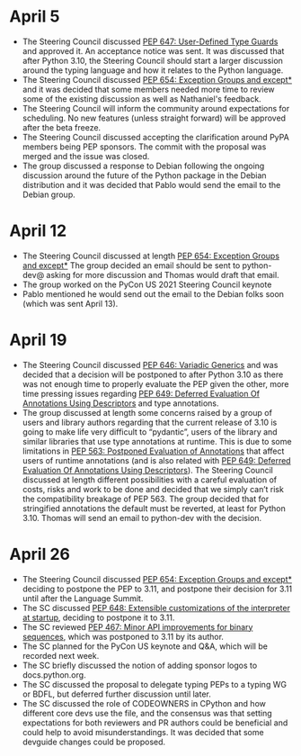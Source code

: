 # April 5

- The Steering Council discussed [PEP 647: User-Defined Type
  Guards](https://www.python.org/dev/peps/pep-0647/) and approved it. An
  acceptance notice was sent. It was discussed that after Python 3.10, the
  Steering Council should start a larger discussion around the typing language
  and how it relates to the Python language.
- The Steering Council discussed [PEP 654: Exception Groups and
  except\*](https://www.python.org/dev/peps/pep-0654/) and it was decided that
  some members needed more time to review some of the existing discussion as
  well as Nathaniel's feedback.
- The Steering Council will inform the community around expectations for
  scheduling. No new features (unless straight forward) will be approved after
  the beta freeze.
- The Steering Council  discussed accepting the clarification around PyPA
  members being PEP sponsors. The commit with the proposal was merged and the
  issue was closed.
- The group discussed a response to Debian following the ongoing discussion
  around the future of the Python package in the Debian distribution and it was
  decided that Pablo would send the email to the Debian group.

# April 12

- The Steering Council discussed at length [PEP 654: Exception Groups and
  except\*](https://www.python.org/dev/peps/pep-0654/) The group decided an
  email should be sent to python-dev@ asking for more discussion and Thomas
  would draft that email.
- The group worked on the PyCon US 2021 Steering Council keynote
- Pablo mentioned he would send out the email to the Debian folks soon (which
  was sent April 13).

# April 19

- The Steering Council discussed [PEP 646: Variadic
  Generics](https://www.python.org/dev/peps/pep-0646/) and was decided that a
  decision will be postponed to after Python 3.10 as there was not enough time
  to properly evaluate the PEP given the other, more time pressing issues
  regarding [PEP 649: Deferred Evaluation Of Annotations Using
  Descriptors](https://www.python.org/dev/peps/pep-0649/) and type annotations.
- The group discussed at length some concerns raised by a group of users and
  library authors regarding that the current release of 3.10 is going to make
  life very difficult to “pydantic”, users of the library and similar libraries
  that use type annotations at runtime. This is due to some limitations in [PEP
  563: Postponed Evaluation of
  Annotations](https://www.python.org/dev/peps/pep-0563/) that affect users of
  runtime annotations (and is also related with [PEP 649: Deferred Evaluation
  Of Annotations Using
  Descriptors](https://www.python.org/dev/peps/pep-0649/)). The Steering
  Council discussed at length different possibilities with a careful evaluation
  of costs, risks and work to be done and decided that we simply can’t risk the
  compatibility breakage of PEP 563. The group decided that for stringified
  annotations the default must be reverted, at least for Python 3.10. Thomas
  will send an email to python-dev with the decision.


# April 26

- The Steering Council discussed [PEP 654: Exception Groups and
  except\*](https://www.python.org/dev/peps/pep-0654/) deciding to postpone the
  PEP to 3.11, and postpone their decision for 3.11 until after the Language
  Summit.
- The SC discussed [PEP 648: Extensible customizations of the interpreter at
  startup](https://www.python.org/dev/peps/pep-0648/), deciding to postpone it
  to 3.11.
- The SC reviewed [PEP 467: Minor API improvements for binary
  sequences](https://www.python.org/dev/peps/pep-0467/), which was postponed to
  3.11 by its author.
- The SC planned for the PyCon US keynote and Q&A, which will be recorded next
  week.
- The SC briefly discussed the notion of adding sponsor logos to
  docs.python.org.
- The SC discussed the proposal to delegate typing PEPs to a typing WG or BDFL,
  but deferred further discussion until later.
- The SC discussed the role of CODEOWNERS in CPython and how different core
  devs use the file, and the consensus was that setting expectations for both
  reviewers and PR authors could be beneficial and could help to avoid
  misunderstandings. It was decided that some devguide changes could be
  proposed.
